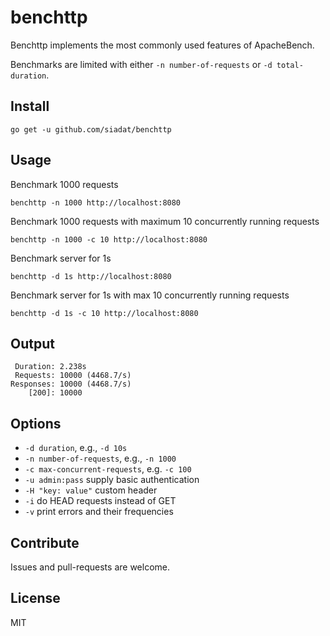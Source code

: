 # benchttp

Benchttp implements the most commonly used features of ApacheBench.

Benchmarks are limited with either `-n number-of-requests` or `-d total-duration`.

## Install

    go get -u github.com/siadat/benchttp

## Usage

Benchmark 1000 requests

    benchttp -n 1000 http://localhost:8080

Benchmark 1000 requests with maximum 10 concurrently running requests

    benchttp -n 1000 -c 10 http://localhost:8080

Benchmark server for 1s

    benchttp -d 1s http://localhost:8080

Benchmark server for 1s with max 10 concurrently running requests

    benchttp -d 1s -c 10 http://localhost:8080

## Output

     Duration: 2.238s
     Requests: 10000 (4468.7/s)
    Responses: 10000 (4468.7/s)
        [200]: 10000

## Options

* `-d duration`, e.g., `-d 10s`
* `-n number-of-requests`, e.g., `-n 1000`
* `-c max-concurrent-requests`, e.g. `-c 100`
* `-u admin:pass` supply basic authentication
* `-H "key: value"` custom header
* `-i` do HEAD requests instead of GET
* `-v` print errors and their frequencies

## Contribute

Issues and pull-requests are welcome.

## License

MIT
